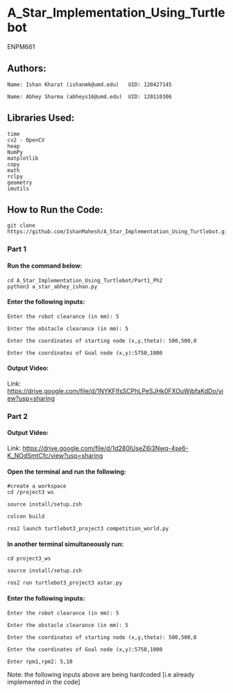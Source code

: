 # A_Star_Implementation_Using_Turtlebot
ENPM661


## Authors:

    Name: Ishan Kharat (ishanmk@umd.edu)   UID: 120427145

    Name: Abhey Sharma (abheys16@umd.edu)  UID: 120110306




## Libraries Used:

    time
    cv2 - OpenCV
    heap
    NumPy
    matplotlib
    copy
    math
    rclpy
    geometry
    imutils
    



## How to Run the Code:

    git clone https://github.com/IshanMahesh/A_Star_Implementation_Using_Turtlebot.git

### Part 1

#### Run the command below:

    cd A_Star_Implementation_Using_Turtlebot/Part1_Ph2
    python3 a_star_abhey_ishan.py

#### Enter the following inputs:
    
    Enter the robot clearance (in mm): 5
    
    Enter the obstacle clearance (in mm): 5
    
    Enter the coordinates of starting node (x,y,theta): 500,500,0
    
    Enter the coordinates of Goal node (x,y):5750,1000
    

#### Output Video:

Link: https://drive.google.com/file/d/1NYKFlfsSCPhLPeSJHk0FXOuWjbfaKdDo/view?usp=sharing


### Part 2

#### Output Video:

Link: https://drive.google.com/file/d/1d280lUseZ6i3Nwq-4se6-K_NOdSmtCfc/view?usp=sharing

#### Open the terminal and run the following:

    #create a workspace
    cd /project3 ws

    source install/setup.zsh

    colcon build

    ros2 launch turtlebot3_project3 competition_world.py



#### In another terminal simultaneously run:

    cd project3_ws

    source install/setup.zsh

    ros2 run turtlebot3_project3 astar.py




#### Enter the following inputs:
    
    Enter the robot clearance (in mm): 5
    
    Enter the obstacle clearance (in mm): 5
    
    Enter the coordinates of starting node (x,y,theta): 500,500,0
    
    Enter the coordinates of Goal node (x,y):5750,1000
    
    Enter rpm1,rpm2: 5,10

Note: the following inputs above are being hardcoded [i.e already implemented in the code]



    
